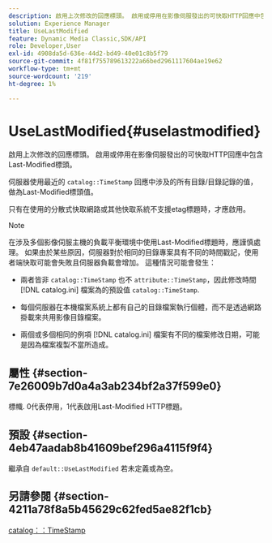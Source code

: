 ```yaml
---
description: 啟用上次修改的回應標頭。 啟用或停用在影像伺服發出的可快取HTTP回應中包含Last-Modified標頭。
solution: Experience Manager
title: UseLastModified
feature: Dynamic Media Classic,SDK/API
role: Developer,User
exl-id: 4908da5d-636e-44d2-bd49-40e01c8b5f79
source-git-commit: 4f81f755789613222a66bed2961117604ae19e62
workflow-type: tm+mt
source-wordcount: '219'
ht-degree: 1%

---
```


# UseLastModified{#uselastmodified}

啟用上次修改的回應標頭。 啟用或停用在影像伺服發出的可快取HTTP回應中包含Last-Modified標頭。

伺服器使用最近的 `catalog::TimeStamp` 回應中涉及的所有目錄/目錄記錄的值，做為Last-Modified標頭值。

只有在使用的分散式快取網路或其他快取系統不支援etag標題時，才應啟用。

>[!NOTE]
>
>在涉及多個影像伺服主機的負載平衡環境中使用Last-Modified標題時，應謹慎處理。 如果由於某些原因，伺服器對於相同的目錄專案具有不同的時間戳記，使用者端快取可能會失敗且伺服器負載會增加。 這種情況可能會發生：
>
>* 兩者皆非 `catalog::TimeStamp` 也不 `attribute::TimeStamp`，因此修改時間 [!DNL catalog.ini] 檔案為的預設值 `catalog::TimeStamp`.
>
>* 每個伺服器在本機檔案系統上都有自己的目錄檔案執行個體，而不是透過網路掛載來共用影像目錄檔案。
>* 兩個或多個相同的例項 [!DNL catalog.ini] 檔案有不同的檔案修改日期，可能是因為檔案複製不當所造成。
>

## 屬性 {#section-7e26009b7d0a4a3ab234bf2a37f599e0}

標幟. 0代表停用，1代表啟用Last-Modified HTTP標題。

## 預設 {#section-4eb47aadab8b41609bef296a4115f9f4}

繼承自 `default::UseLastModified` 若未定義或為空。

## 另請參閱 {#section-4211a78f8a5b45629c62fed5ae82f1cb}

[catalog：：TimeStamp](../../../../../is-api/image-catalog/image-serving-api-ref/c-image-catalog-reference/c-image-svg-data-reference/c-image-data-reference/r-timestamp-cat.md#reference-59a27b72f4cb4a53a3baba83214c4ded)

